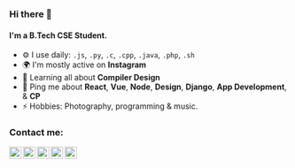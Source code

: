 ### Hi there 👋

#### I'm a B.Tech CSE Student.

- ⚙️ I use daily: `.js`, `.py`, `.c`, `.cpp`, `.java`, `.php`, `.sh`
- 🌍 I'm mostly active on **Instagram**
- 🌱 Learning all about **Compiler Design**
- 💬 Ping me about **React**, **Vue**, **Node**,  **Design**, **Django**, **App Development**, & **CP**
- ⚡️ Hobbies: Photography, programming & music.


### Contact me:
[<img align="left" alt="Saheb Giri | LinkedIn" width="22px" src="https://cdn.jsdelivr.net/npm/simple-icons@v3/icons/linkedin.svg" />][linkedin]
[<img align="left" alt="Saheb Giri | Twitter" width="22px" src="https://cdn.jsdelivr.net/npm/simple-icons@v3/icons/twitter.svg" />][twitter]
[<img align="left" alt="Saheb Giri | Instagram" width="22px" src="https://cdn.jsdelivr.net/npm/simple-icons@v3/icons/instagram.svg" />][instagram]
[<img align="left" alt="Saheb Giri | Facebook" width="22px" src="https://cdn.jsdelivr.net/npm/simple-icons@v3/icons/facebook.svg" />][facebook]
[<img align="left" alt="Saheb Giri | YouTube" width="22px" src="https://cdn.jsdelivr.net/npm/simple-icons@v3/icons/youtube.svg" />][youtube]

[linkedin]: https://www.linkedin.com/in/iamsahebgiri/
[twitter]: https://twitter.com/iamsahebgiri
[instagram]: https://instagram.com/iamsahebgiri
[facebook]: https://facebook.com/iamsahebgiri
[youtube]: https://www.youtube.com/channel/UC9VTm-aiiHa4uUMWAgYtcHg
